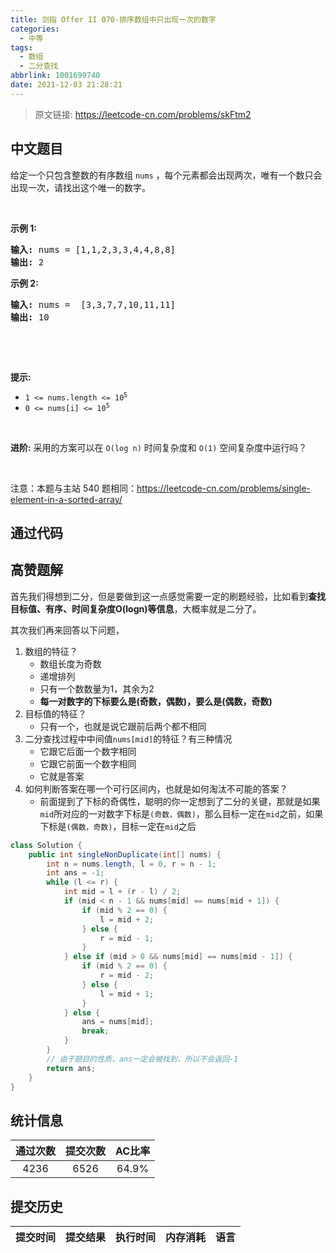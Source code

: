 ```yaml
---
title: 剑指 Offer II 070-排序数组中只出现一次的数字
categories:
  - 中等
tags:
  - 数组
  - 二分查找
abbrlink: 1001699740
date: 2021-12-03 21:28:21
---
```


> 原文链接: https://leetcode-cn.com/problems/skFtm2




## 中文题目
<div><p>给定一个只包含整数的有序数组 <code>nums</code>&nbsp;，每个元素都会出现两次，唯有一个数只会出现一次，请找出这个唯一的数字。</p>

<p>&nbsp;</p>

<p><strong>示例 1:</strong></p>

<pre>
<strong>输入:</strong> nums = [1,1,2,3,3,4,4,8,8]
<strong>输出:</strong> 2
</pre>

<p><strong>示例 2:</strong></p>

<pre>
<strong>输入:</strong> nums =  [3,3,7,7,10,11,11]
<strong>输出:</strong> 10
</pre>

<p>&nbsp;</p>

<p>&nbsp;</p>

<p><meta charset="UTF-8" /></p>

<p><strong>提示:</strong></p>

<ul>
	<li><code>1 &lt;= nums.length &lt;= 10<sup>5</sup></code></li>
	<li><code>0 &lt;= nums[i]&nbsp;&lt;= 10<sup>5</sup></code></li>
</ul>

<p>&nbsp;</p>

<p><strong>进阶:</strong>&nbsp;采用的方案可以在 <code>O(log n)</code> 时间复杂度和 <code>O(1)</code> 空间复杂度中运行吗？</p>

<p>&nbsp;</p>

<p><meta charset="UTF-8" />注意：本题与主站 540&nbsp;题相同：<a href="https://leetcode-cn.com/problems/single-element-in-a-sorted-array/">https://leetcode-cn.com/problems/single-element-in-a-sorted-array/</a></p>
</div>

## 通过代码
<RecoDemo>
</RecoDemo>


## 高赞题解
首先我们得想到二分，但是要做到这一点感觉需要一定的刷题经验，比如看到**查找目标值、有序、时间复杂度O(logn)等信息**，大概率就是二分了。

其次我们再来回答以下问题，

1. 数组的特征？
    - 数组长度为奇数
    - 递增排列
    - 只有一个数数量为1，其余为2
    - **每一对数字的下标要么是(奇数，偶数)，要么是(偶数，奇数)**
2. 目标值的特征？
    - 只有一个，也就是说它跟前后两个都不相同
3. 二分查找过程中中间值`nums[mid]`的特征？有三种情况
    - 它跟它后面一个数字相同
    - 它跟它前面一个数字相同
    - 它就是答案
4. 如何判断答案在哪一个可行区间内，也就是如何淘汰不可能的答案？
    - 前面提到了下标的奇偶性，聪明的你一定想到了二分的关键，那就是如果`mid`所对应的一对数字下标是`(奇数，偶数)`，那么目标一定在`mid`之前，如果下标是`(偶数，奇数)`，目标一定在`mid`之后

``` java
class Solution {
    public int singleNonDuplicate(int[] nums) {
        int n = nums.length, l = 0, r = n - 1;
        int ans = -1;
        while (l <= r) {
            int mid = l + (r - l) / 2;
            if (mid < n - 1 && nums[mid] == nums[mid + 1]) {
                if (mid % 2 == 0) {
                    l = mid + 2;
                } else {
                    r = mid - 1;
                }
            } else if (mid > 0 && nums[mid] == nums[mid - 1]) {
                if (mid % 2 == 0) {
                    r = mid - 2;
                } else {
                    l = mid + 1;
                }
            } else {
                ans = nums[mid];
                break;
            }
        }
        // 由于题目的性质，ans一定会被找到，所以不会返回-1
        return ans;
    }
}
```


## 统计信息
| 通过次数 | 提交次数 | AC比率 |
| :------: | :------: | :------: |
|    4236    |    6526    |   64.9%   |

## 提交历史
| 提交时间 | 提交结果 | 执行时间 |  内存消耗  | 语言 |
| :------: | :------: | :------: | :--------: | :--------: |
